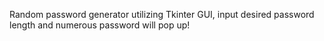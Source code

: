Random password generator utilizing Tkinter GUI, input desired password length and numerous password will pop up!
